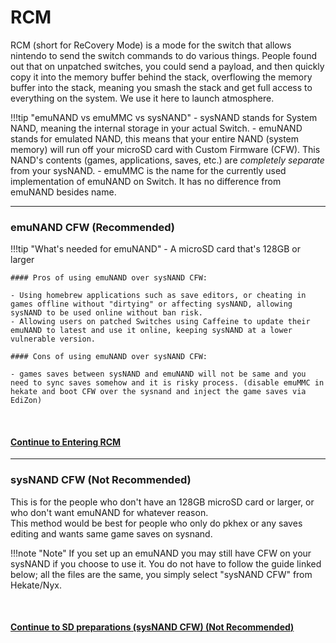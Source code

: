 # RCM

RCM (short for ReCovery Mode) is a mode for the switch that allows nintendo to send the switch commands to do various things. People found out that on unpatched switches, you could send a payload, and then quickly copy it into the memory buffer behind the stack, overflowing the memory buffer into the stack, meaning you smash the stack and get full access to everything on the system. We use it here to launch atmosphere.

!!!tip "emuNAND vs emuMMC vs sysNAND"
	- sysNAND stands for System NAND, meaning the internal storage in your actual Switch.
	- emuNAND stands for emulated NAND, this means that your entire NAND (system memory) will run off your microSD card with Custom Firmware (CFW). This NAND's contents (games, applications, saves, etc.) are *completely separate* from your sysNAND.
	- emuMMC is the name for the currently used implementation of emuNAND on Switch. It has no difference from emuNAND besides name.

----

### emuNAND CFW (**Recommended**)

!!!tip "What's needed for emuNAND"
	- A microSD card that's 128GB or larger

	#### Pros of using emuNAND over sysNAND CFW:
	
	- Using homebrew applications such as save editors, or cheating in games offline without "dirtying" or affecting sysNAND, allowing sysNAND to be used online without ban risk.
	- Allowing users on patched Switches using Caffeine to update their emuNAND to latest and use it online, keeping sysNAND at a lower vulnerable version.

	#### Cons of using emuNAND over sysNAND CFW:
	
	- games saves between sysNAND and emuNAND will not be same and you need to sync saves somehow and it is risky process. (disable emuMMC in hekate and boot CFW over the sysnand and inject the game saves via EdiZon) 
	
&nbsp;

#### [Continue to Entering RCM <i class="fa fa-arrow-circle-right fa-lg"></i>](emummc/sd_preparation.md)
-----


### sysNAND CFW (**Not Recommended**)

This is for the people who don't have an 128GB microSD card or larger, or who don't want emuNAND for whatever reason.  
This method would be best for people who only do pkhex or any saves editing and wants same game saves on sysnand.   

!!!note "Note"
	If you set up an emuNAND you may still have CFW on your sysNAND if you choose to use it. You do not have to follow the guide linked below; all the files are the same, you simply select "sysNAND CFW" from Hekate/Nyx.

&nbsp;

#### [Continue to SD preparations (sysNAND CFW) (**Not Recommended**) <i class="fa fa-arrow-circle-right fa-lg"></i>](sysnand/sd_preparation.md)
